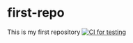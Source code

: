 # first-repo
This is my first repository
[![CI for testing](https://github.com/maheshmnk/first-repo/actions/workflows/main.yml/badge.svg)](https://github.com/maheshmnk/first-repo/actions/workflows/main.yml)
